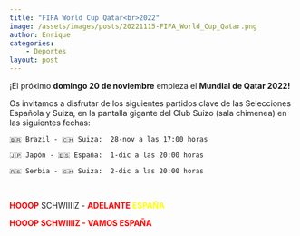 ```yaml
---
title: "FIFA World Cup Qatar<br>2022"
image: /assets/images/posts/20221115-FIFA_World_Cup_Qatar.png
author: Enrique
categories:
    - Deportes
layout: post
---
```

  
  
¡El próximo **domingo 20 de noviembre** empieza el <b>Mundial de Qatar 2022!</b>  
  
Os invitamos a disfrutar de los siguientes partidos clave de las Selecciones Española y Suiza, en la pantalla gigante del Club Suizo (sala chimenea) en las siguientes fechas:  
  
    🇧🇷 Brazil - 🇨🇭 Suiza:  28-nov a las 17:00 horas  
  
    🇯🇵 Japón - 🇪🇸 España:  1-dic a las 20:00 horas  
  
    🇷🇸 Serbia - 🇨🇭 Suiza:  2-dic a las 20:00 horas  
   
  
<br>  
  
<font color="red"><b>HOOOP</b></font> SCHWIIIIZ - <font color="red"><b>ADELANTE</b></font><font color="yellow"><b> ESPAÑA</b></font>    
  
<font color="red">
<b>HOOOP SCHWIIIIZ - VAMOS ESPAÑA</b>
</font>    

